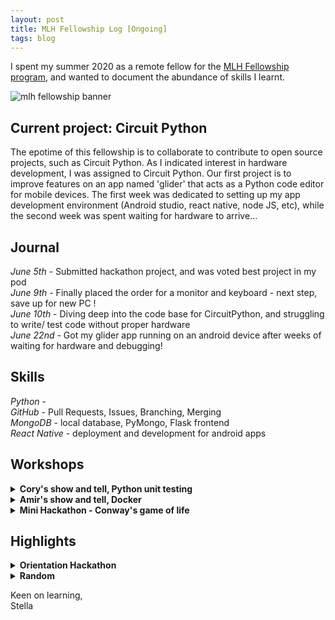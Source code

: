 ```yaml
---
layout: post
title: MLH Fellowship Log [Ongoing]
tags: blog
---
```


I spent my summer 2020 as a remote fellow for the [MLH Fellowship program](https://fellowship.mlh.io/students), and wanted to document the abundance of skills I learnt. 

![mlh fellowship banner](https://github.com/stellaw1/stellaw1.github.io/blob/master/images/blog/mlh-social-card.jpg?raw=true)


## Current project: Circuit Python
The epotime of this fellowship is to collaborate to contribute to open source projects, such as Circuit Python. As I indicated interest in hardware development, I was assigned to Circuit Python. Our first project is to improve features on an app named 'glider' that acts as a Python code editor for mobile devices. The first week was dedicated to setting up my app development environment (Android studio, react native, node JS, etc), while the second week was spent waiting for hardware to arrive...


## Journal
*June 5th* - Submitted hackathon project, and was voted best project in my pod<br>
*June 9th* - Finally placed the order for a monitor and keyboard - next step, save up for new PC !<br>
*June 10th* - Diving deep into the code base for CircuitPython, and struggling to write/ test code without proper hardware<br>
*June 22nd* - Got my glider app running on an android device after weeks of waiting for hardware and debugging!<br>


## Skills
*Python* - <br>
*GitHub* - Pull Requests, Issues, Branching, Merging<br>
*MongoDB* - local database, PyMongo, Flask frontend<br>
*React Native* - deployment and development for android apps


## Workshops
<details>
  <summary><b>Cory's show and tell, Python unit testing</b></summary>
  <div>

  <h6> Date: June 10th, 2020 </h6>
  <h5> Notes </h5>
  <ul>
    <li>unit test vs integration test</li>
    <li>asswertEqual same as Java</li>
    <li>virtual environment for python</li>
    <li>monkey patching using 'mock' library</li>
    <li>dependency inheritance</li>
    <li>principle of competition over inheritance</li>
    <li>eg, application for using mock = mock database for local testing</li>
  </ul>
  <h5> To Do </h5>
  <ul>
    <li>[unit test vs integration test](https://programwithus.com/learn-to-code/Pip-and-virtualenv-on-Windows/)</li>
  </ul>
  </div>
</details>

<details>
  <summary><b>Amir's show and tell, Docker</b></summary>
  <div>

  <h6> Date: June 17th, 2020 </h6>
  <h5> Notes </h5>
  <ul>
    <li>Docker is a tool that makes it easier to code software by using containers - similar to VM</li>
    <li>'sudo' in Linux is "super user do"</li>
    <li>'cp' is copy</li>
    <li>container is an instance of an image</li>
    <li>'docker run' on an image to bring up a contianer</li>
    <li>Use Cases (to get to know Docker and its industry applications): https://www.docker.com/use-cases
Getting started with Docker (pretty comprehensive guide on a lot of Docker stuff): https://docker-curriculum.com/
Creating Docker Images (both from an exisitng container and from scratch): https://www.mirantis.com/blog/how-do-i-create-a-new-docker-image-for-my-application/</li>
  </ul>
  </div>
</details>

<details>
  <summary><b>Mini Hackathon - Conway's game of life</b></summary>
  <div>

  <h6> Date: June 24th, 2020 </h6>
  <h5> Notes </h5>
  <ul>
    <li>This was an interesting show and tell of the week. My podmates and I got to collaborate and develop a solution for [Conway's game of life](http://pi.math.cornell.edu/~lipa/mec/lesson6.html) in Python. </li>
    <li>The goal of this hackathon was let us become more familiar with git commands - such as branching, issues, pr, etc - since the majority of our pod spent the majority of the first two weeks awaiting hardware.  </li>
    <li>Python is not my main coding language (I have made 2? projects in python), so I was proud to have written a solution that even runs within an hour... after stealing some code from podmates of course (we were allowed to!)</li>
  </ul>
  </div>
</details>


## Highlights
<details>
  <summary><b>Orientation Hackathon</b></summary>
  <div>

  <h6> Date: June 1st~5th, 2020</h6>
  For the first week of the fellowship, I worked on an exciting project revolving the BLM movement with Amir and Parthiv. I loved the end product we produced and enjoyed my time working with my fellow podmates

  </div>
</details>

<details>
  <summary><b>Random</b></summary>
  <div>

  <h6> Date: June 1st, 2020</h6>
  Meeting people for the first time ever on Zoom was a strange experience, and I can't imagine what any of my podmates would be like if we ever met in person. Many nuances and traits are lost through virtual videocalling as opposed to an in person meeting (Eg, small habits, height, voice, etc)<br>
  
  <h6> Date: June 8th, 2020 </h6>
  MLH really likes to ask the question, "What is your favourite project that you've worked on?" and my answer always comes back to this website - not becuase it is technically impressive or graphically beautiful, but because of the ability for me to come back here continually to document how I've been growing/ highlights/ etc<br>
  
  <h6> Date: June 10th, 2020 </h6>
  My mentor, Cory, is the coolest! He has pet chickens and considers chocolate fruit (& therefore Nutella jam)<br>

  <h6> Date: June 25th, 2020 </h6>
  Random, interesting, trivial bug in python: where `f = lambda: 1` outputs `1` whereas `fs = {;ambda: x for x in range(10)}` outputs all `9`s. Solved this by `fn = {;ambda y=x: y for x in range(10)` <br>

  </div>
</details>



Keen on learning, <br>
Stella
